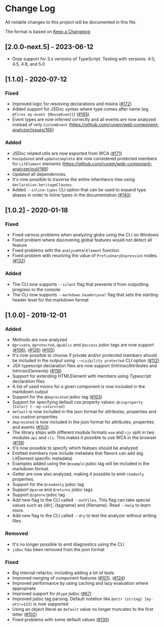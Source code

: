 # Change Log

All notable changes to this project will be documented in this file.

The format is based on [Keep a Changelog](https://keepachangelog.com/)

<!-- # Unreleased -->
<!-- ### Added -->
<!-- ### Changed -->
<!-- ### Removed -->
<!-- ### Fixed -->

## [2.0.0-next.5] - 2023-06-12

- Drop support for 3.x versions of TypeScript. Testing with versions:
  4.0, 4.5, 4.8, and 5.0

## [1.1.0] - 2020-07-12

### Fixed

- Improved logic for resolving declarations and mixins ([#172](https://github.com/runem/web-component-analyzer/issues/172))
- Added support for JSDoc syntax where type comes after name (eg. `@fires my-event {MouseEvent}`) ([#165](https://github.com/runem/web-component-analyzer/issues/165))
- Event types are now inferred correctly and all events are now analyzed instead of only `CustomEvent` (https://github.com/runem/web-component-analyzer/issues/165)

### Added

- JSDoc related utils are now exported from WCA ([#171](https://github.com/runem/web-component-analyzer/pull/171))
- `hasUpdated` and `updateComplete` are now considered protected members for `LitElement` elements (https://github.com/runem/web-component-analyzer/pull/166)
- Updated all dependencies.
- It's now possible to traverse the entire inheritance tree using `declaration.heritageClauses`.
- Added `--inline-types` CLI option that can be used to expand type aliases in order to inline types in the documentation ([#140](https://github.com/runem/web-component-analyzer/issues/140))

## [1.0.2] - 2020-01-18

### Fixed

- Fixed various problems when analyzing globs using the CLI on Windows
- Fixed problem where discovering global features would not detect all feature
- Fixed problems with the `analyzeHtmlElement` function
- Fixed problem with resolving the value of `PrefixUnaryExpression` nodes. ([#132](https://github.com/runem/web-component-analyzer/issues/132))

### Added

- The CLI now supports `--silent` flag that prevents it from outputting progress to the console
- The CLI now supports `--markdown.headerLevel` flag that sets the starting header level for the markdown format

## [1.0.0] - 2019-12-01

### Added

- Methods are now analyzed
- `@private`, `@protected`, `@public` and `@access` jsdoc tags are now support ([#106](https://github.com/runem/web-component-analyzer/issues/106)), ([#126](https://github.com/runem/web-component-analyzer/issues/126)) ([#105](https://github.com/runem/web-component-analyzer/issues/105))
- It's now possible to choose if private and/or protected members should be included in the output using `--visibility protected` CLI option ([#112](https://github.com/runem/web-component-analyzer/issues/112))
- JSX typescript declaration files are now support (IntrinsicAttributes and IntrinsicElements) ([#116](https://github.com/runem/web-component-analyzer/issues/116))
- Support for extending HTMLElement with members using Typescript declaration files
- A list of used mixins for a given component is now included in the markdown output
- Support for the `@deprecated` jsdoc tag ([#103](https://github.com/runem/web-component-analyzer/issues/103))
- Support for specifying default css property values: `@cssproperty {Color} [--my-color=red]`
- `default` is now included in the json format for attributes, properties and css custom properties
- `deprecated` is now included in the json format for attributes, properties and events ([#103](https://github.com/runem/web-component-analyzer/issues/103))
- The library ships with different module formats `esm` and `cjs` split in two modules `api` and `cli`. This makes it possible to use WCA in the browser ([#118](https://github.com/runem/web-component-analyzer/issues/118))
- It's now possible to specify which featues should be analyzed
- Emitted members now include metadata that flavors can add (eg. LitElement specific metadata)
- Examples added using the `@example` jsdoc tag will be included in the markdown format.
- Getter are now also analyzed, making it possible to emit `readonly` properties.
- Support for the `@readonly` jsdoc tag
- Support `@param` and `@returns` jsdoc tags
- Support `@ignore` jsdoc tag
- Add new flag to the CLI called `--outFiles`. This flag can take special values such as {dir}, {tagname} and {filename}. Read `--help` to learn more.
- Add new flag to the CLI called `--dry` to test the analyzer without writing files.

### Removed

- It's no longer possible to emit diagnostics using the CLI
- `jsDoc` has been removed from the json format

### Fixed

- Big internal refactor, including adding a lot of tests
- Improved merging of component features ([#101](https://github.com/runem/web-component-analyzer/issues/101)), ([#124](https://github.com/runem/web-component-analyzer/issues/124))
- Improved performance by using caching and lazy evaluation where appropriate
- Improved support for `@type` jsdoc ([#67](https://github.com/runem/web-component-analyzer/issues/67))
- Improved jsdoc tag parsing. Default notation like `@attr {string} [my-attr=123]` is now supported
- Using an object literal as `default` value no longer truncates to the first letter ([#102](https://github.com/runem/web-component-analyzer/issues/102))
- Fixed problems with some default values ([#130](https://github.com/runem/web-component-analyzer/issues/130))
